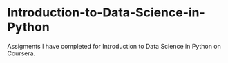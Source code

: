 # Introduction-to-Data-Science-in-Python
Assigments I have completed for Introduction to Data Science in Python on Coursera.
